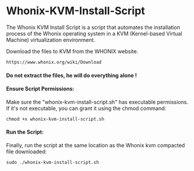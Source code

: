 # Whonix-KVM-Install-Script
The Whonix KVM Install Script is a script that automates the installation process of the Whonix operating system in a KVM (Kernel-based Virtual Machine) virtualization environment.

Download the files to KVM from the WHONIX website.

    https://www.whonix.org/wiki/Download
#### Do not extract the files, he will do everything alone !
#### Ensure Script Permissions:
Make sure the "whonix-kvm-install-script.sh" has executable permissions. If it's not executable, you can grant it using the chmod command:

    chmod +x whonix-kvm-install-script.sh

#### Run the Script:
Finally, run the script at the same location as the Whonix  kvm compacted file downloaded:

    sudo ./whonix-kvm-install-script.sh
